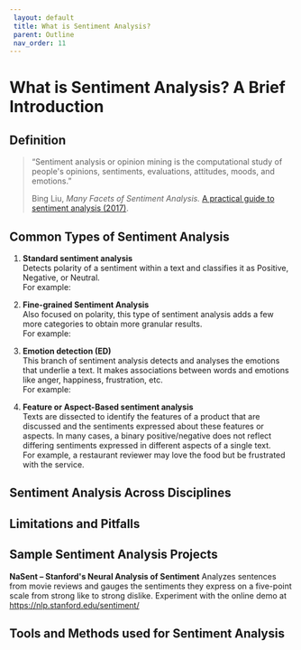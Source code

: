 ```yaml
---
 layout: default
 title: What is Sentiment Analysis?
 parent: Outline
 nav_order: 11
---
```

# What is Sentiment Analysis? A Brief Introduction

## Definition
>“Sentiment analysis or opinion mining is the computational study of people's opinions, sentiments, evaluations, attitudes, moods, and emotions.” 
>
>Bing Liu,  _Many Facets of Sentiment Analysis._   [A practical guide to sentiment analysis (2017)](http://resolve.library.ubc.ca/cgi-bin/catsearch?bid=8790457). 


## Common Types of Sentiment Analysis

1. **Standard sentiment analysis**\
Detects polarity of a sentiment within a text and classifies it as Positive, Negative, or Neutral.\
For example:

2. **Fine-grained Sentiment Analysis**\
Also focused on polarity, this type of sentiment analysis adds a few more categories to obtain more granular results.\
For example:

3. **Emotion detection (ED)**\
This branch of sentiment analysis detects and analyses the emotions that underlie a text. It makes associations between words and emotions like anger, happiness, frustration, etc.\
For example:

4. **Feature or Aspect-Based sentiment analysis**\
Texts are dissected to identify the features of a product that are discussed and the sentiments expressed about these features or aspects. In many cases, a binary positive/negative does not reflect differing sentiments expressed in different aspects of a single text.\
For example, a restaurant reviewer may love the food but be frustrated with the service. 


## Sentiment Analysis Across Disciplines


## Limitations and Pitfalls

## Sample Sentiment Analysis Projects

**NaSent – Stanford's Neural Analysis of Sentiment**
Analyzes sentences from movie reviews and gauges the sentiments they express on a five-point scale from strong like to strong dislike. Experiment with the online demo at <https://nlp.stanford.edu/sentiment/>


## Tools and Methods used for Sentiment Analysis

